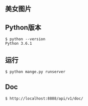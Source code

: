 ## 美女图片

## Python版本

    $ python --version
    Python 3.6.1

## 运行

    $ python mange.py runserver

## Doc

    $ http://localhost:8888/api/v1/doc/
